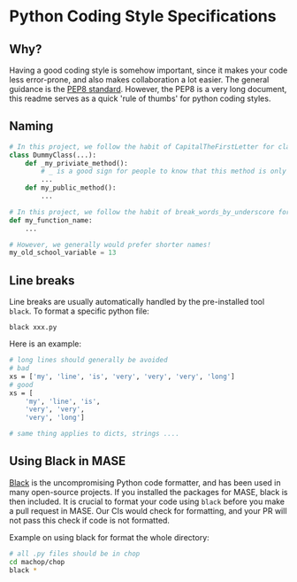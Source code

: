 # Python Coding Style Specifications

## Why?

Having a good coding style is somehow important, since it makes your code less error-prone, and also makes collaboration a lot easier.
The general guidance is the [PEP8 standard](https://peps.python.org/pep-0008/).
However, the PEP8 is a very long document, this readme serves as a quick 'rule of thumbs' for python coding styles.

## Naming

```python
# In this project, we follow the habit of CapitalTheFirstLetter for class names
class DummyClass(...):
    def _my_priviate_method():
        # _ is a good sign for people to know that this method is only used inside this class
        ...
    def my_public_method():
        ...
```

```python
# In this project, we follow the habit of break_words_by_underscore for function and variable names names
def my_function_name:
    ...

# However, we generally would prefer shorter names!
my_old_school_variable = 13
```

## Line breaks

Line breaks are usually automatically handled by the pre-installed tool `black`.
To format a specific python file:
```shell
black xxx.py
```

Here is an example: 
```bash
# long lines should generally be avoided
# bad
xs = ['my', 'line', 'is', 'very', 'very', 'very', 'long']
# good
xs = [
	'my', 'line', 'is', 
	'very', 'very', 
	'very', 'long']

# same thing applies to dicts, strings ....
```

## Using Black in MASE

[Black](https://github.com/psf/black) is the uncompromising Python code formatter, and has been used in many open-source projects. 
If you installed the packages for MASE, black is then included. It is crucial to format your code using `black` before you make a pull request in MASE. Our CIs would check for formatting, and your PR will not pass this check if code is not formatted.

Example on using black for format the whole directory:
```bash
# all .py files should be in chop
cd machop/chop
black *
```